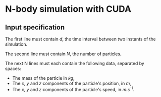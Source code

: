 # N-body simulation with CUDA

## Input specification

The first line must contain _d_, the time interval between two instants of the simulation.

The second line must contain _N_, the number of particles.

The next N lines must each contain the following data, separated by spaces:

* The mass of the particle in _kg_,
* The _x_, _y_ and _z_ components of the particle's position, in _m_,
* The _x_, _y_ and _z_ components of the particle's speed, in _m.s<sup>-1</sup>_.
